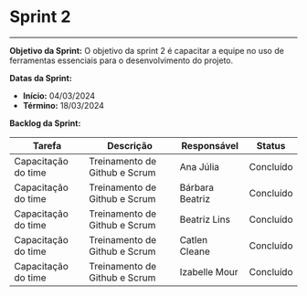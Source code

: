 # **Sprint 2**
<hr style="border: 0; height: 1px; background-color: #000000;">

**Objetivo da Sprint:**
O objetivo da sprint 2 é capacitar a equipe no uso de ferramentas essenciais para o desenvolvimento do projeto. 

**Datas da Sprint:**

- **Início:** 04/03/2024
- **Término:** 18/03/2024

**Backlog da Sprint:**

| Tarefa | Descrição | Responsável | Status |
|--------|------------|-------------|-----------------------|
| Capacitação do time | Treinamento de Github e Scrum | Ana Júlia | Concluído |
| Capacitação do time | Treinamento de Github e Scrum | Bárbara Beatriz | Concluído |
| Capacitação do time | Treinamento de Github e Scrum | Beatriz Lins | Concluído |
| Capacitação do time | Treinamento de Github e Scrum | Catlen Cleane | Concluído |
| Capacitação do time | Treinamento de Github e Scrum | Izabelle Mour | Concluído |

